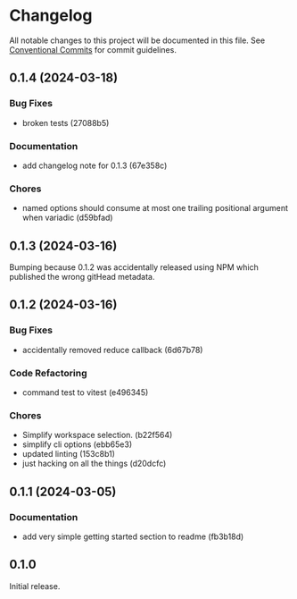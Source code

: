 # Changelog

All notable changes to this project will be documented in this file.
See [Conventional Commits](https://conventionalcommits.org) for commit guidelines.

## 0.1.4 (2024-03-18)

### Bug Fixes

- broken tests (27088b5)

### Documentation

- add changelog note for 0.1.3 (67e358c)

### Chores

- named options should consume at most one trailing positional argument when variadic (d59bfad)

## 0.1.3 (2024-03-16)

Bumping because 0.1.2 was accidentally released using NPM which published the wrong gitHead metadata.

## 0.1.2 (2024-03-16)

### Bug Fixes

- accidentally removed reduce callback (6d67b78)

### Code Refactoring

- command test to vitest (e496345)

### Chores

- Simplify workspace selection. (b22f564)
- simplify cli options (ebb65e3)
- updated linting (153c8b1)
- just hacking on all the things (d20dcfc)

## 0.1.1 (2024-03-05)

### Documentation

- add very simple getting started section to readme (fb3b18d)

## 0.1.0

Initial release.

